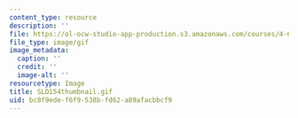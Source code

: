 ```yaml
---
content_type: resource
description: ''
file: https://ol-ocw-studio-app-production.s3.amazonaws.com/courses/4-614-religious-architecture-and-islamic-cultures-fall-2002/bc8f9edef6f9538bfd62a89afacbbcf9_SLD154thumbnail.gif
file_type: image/gif
image_metadata:
  caption: ''
  credit: ''
  image-alt: ''
resourcetype: Image
title: SLD154thumbnail.gif
uid: bc8f9ede-f6f9-538b-fd62-a89afacbbcf9
---
```

